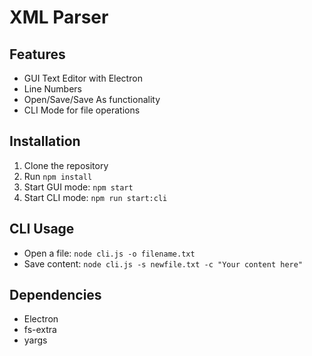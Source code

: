 # XML Parser

## Features
- GUI Text Editor with Electron
- Line Numbers
- Open/Save/Save As functionality
- CLI Mode for file operations

## Installation
1. Clone the repository
2. Run `npm install`
3. Start GUI mode: `npm start`
4. Start CLI mode: `npm run start:cli`

## CLI Usage
- Open a file: `node cli.js -o filename.txt`
- Save content: `node cli.js -s newfile.txt -c "Your content here"`

## Dependencies
- Electron
- fs-extra
- yargs